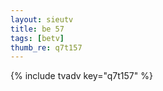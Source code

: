 ```yaml
--- 
layout: sieutv
title: be 57
tags: [betv]
thumb_re: q7t157
---
```

{% include tvadv key="q7t157" %} 
